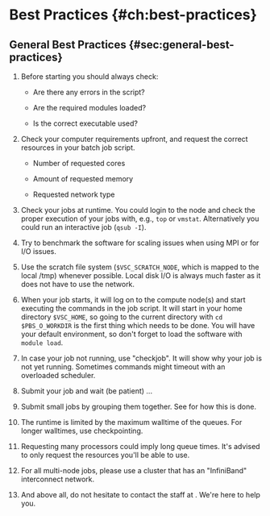 # Best Practices {#ch:best-practices}

## General Best Practices {#sec:general-best-practices}

1.  Before starting you should always check:

    -   Are there any errors in the script?

    -   Are the required modules loaded?

    -   Is the correct executable used?

2.  Check your computer requirements upfront, and request the correct
    resources in your batch job script.

    -   Number of requested cores

    -   Amount of requested memory

    -   Requested network type

3.  Check your jobs at runtime. You could login to the node and check
    the proper execution of your jobs with, e.g., `top` or `vmstat`.
    Alternatively you could run an interactive job (`qsub -I`).

4.  Try to benchmark the software for scaling issues when using MPI or
    for I/O issues.

5.  Use the scratch file system (`$VSC_SCRATCH_NODE`, which is mapped to
    the local /tmp) whenever possible. Local disk I/O is always much
    faster as it does not have to use the network.

6.  When your job starts, it will log on to the compute node(s) and
    start executing the commands in the job script. It will start in
    your home directory `$VSC_HOME`, so going to the current directory
    with `cd $PBS_O_WORKDIR` is the first thing which needs to be done.
    You will have your default environment, so don't forget to load the
    software with `module load`.

7.  In case your job not running, use "checkjob". It will show why your
    job is not yet running. Sometimes commands might timeout with an
    overloaded scheduler.

8.  Submit your job and wait (be patient) ...

9.  Submit small jobs by grouping them together. See for how this is
    done.

10. The runtime is limited by the maximum walltime of the queues. For
    longer walltimes, use checkpointing.

11. Requesting many processors could imply long queue times. It's
    advised to only request the resources you'll be able to use.

12. For all multi-node jobs, please use a cluster that has an
    "InfiniBand" interconnect network.

13. And above all, do not hesitate to contact the staff at . We're here
    to help you.
